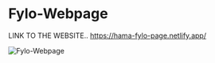 # Fylo-Webpage
LINK TO THE WEBSITE..
https://hama-fylo-page.netlify.app/

![Fylo-Webpage](https://user-images.githubusercontent.com/75329130/131843608-38b1eabe-4ffc-4aa2-bf59-dcdc3912a70c.png)

